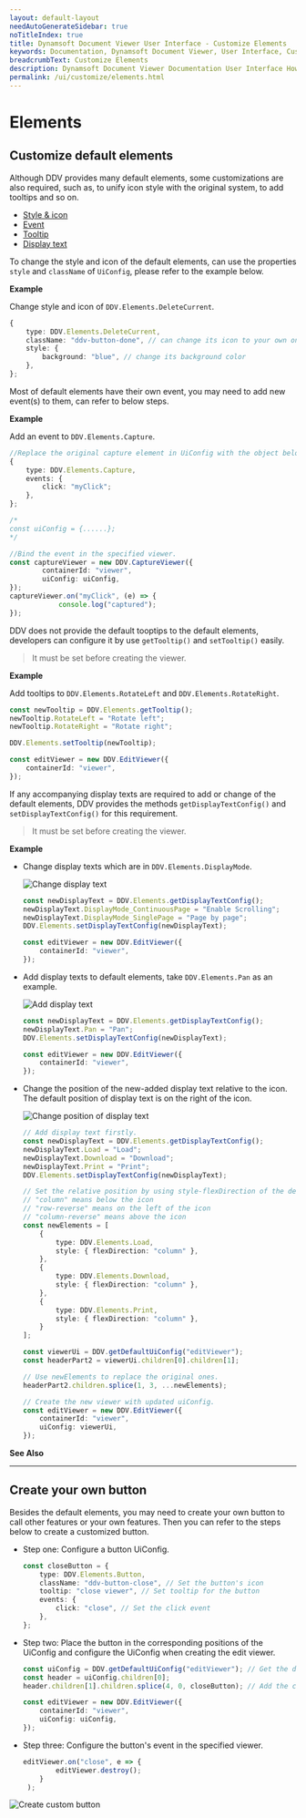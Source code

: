 ```yaml
---
layout: default-layout
needAutoGenerateSidebar: true
noTitleIndex: true
title: Dynamsoft Document Viewer User Interface - Customize Elements
keywords: Documentation, Dynamsoft Document Viewer, User Interface, Customize Elements
breadcrumbText: Customize Elements
description: Dynamsoft Document Viewer Documentation User Interface How to Customize Elements 
permalink: /ui/customize/elements.html
---
```


# Elements

## Customize default elements

Although DDV provides many default elements, some customizations are also required, such as, to unify icon style with the original system, to add tooltips and so on.

<div class="multi-panel-switching-prefix"></div>

- [Style & icon](#style-icon)
- [Event](#event)
- [Tooltip](#tooltip)
- [Display text](#display-text)

<div class="multi-panel-start"></div>

To change the style and icon of the default elements, can use the properties `style` and `className` of `UiConfig`, please refer to the example below.

**Example**

Change style and icon of `DDV.Elements.DeleteCurrent`.

```typescript
{
    type: DDV.Elements.DeleteCurrent,
    className: "ddv-button-done", // can change its icon to your own one
    style: {
        background: "blue", // change its background color
    },
};
```

<div class="multi-panel-end"></div>

<div class="multi-panel-start"></div>

Most of default elements have their own event, you may need to add new event(s) to them, can refer to below steps.

**Example**

Add an event to `DDV.Elements.Capture`.

```typescript
//Replace the original capture element in UiConfig with the object below.
{
    type: DDV.Elements.Capture,
    events: {
        click: "myClick";
    },
};

/*
const uiConfig = {......};
*/

//Bind the event in the specified viewer.
const captureViewer = new DDV.CaptureViewer({
        containerId: "viewer",
        uiConfig: uiConfig,
});
captureViewer.on("myClick", (e) => {
            console.log("captured");
});
```

<div class="multi-panel-end"></div>

<div class="multi-panel-start"></div>

DDV does not provide the default tooptips to the default elements, developers can configure it by use `getTooltip()` and `setTooltip()` easily. 

>It must be set before creating the viewer.

**Example**

Add tooltips to `DDV.Elements.RotateLeft` and `DDV.Elements.RotateRight`.

```typescript
const newTooltip = DDV.Elements.getTooltip();
newTooltip.RotateLeft = "Rotate left";
newTooltip.RotateRight = "Rotate right";

DDV.Elements.setTooltip(newTooltip);

const editViewer = new DDV.EditViewer({
    containerId: "viewer", 
});
```

<div class="multi-panel-end"></div>

<div class="multi-panel-start"></div>

If any accompanying display texts are required to add or change of the default elements, DDV provides the methods `getDisplayTextConfig()` and `setDisplayTextConfig()` for this requirement. 

>It must be set before creating the viewer.

**Example**

- Change display texts which are in `DDV.Elements.DisplayMode`.

    ![Change display text](/assets/imgs/changedistext.png)

    ```typescript
    const newDisplayText = DDV.Elements.getDisplayTextConfig();
    newDisplayText.DisplayMode_ContinuousPage = "Enable Scrolling";
    newDisplayText.DisplayMode_SinglePage = "Page by page";
    DDV.Elements.setDisplayTextConfig(newDisplayText);

    const editViewer = new DDV.EditViewer({
        containerId: "viewer", 
    });
    ```

- Add display texts to default elements, take `DDV.Elements.Pan` as an example.

    ![Add display text](/assets/imgs/adddistext.png)

    ```typescript
    const newDisplayText = DDV.Elements.getDisplayTextConfig();
    newDisplayText.Pan = "Pan";
    DDV.Elements.setDisplayTextConfig(newDisplayText);

    const editViewer = new DDV.EditViewer({
        containerId: "viewer", 
    });
    ```

- Change the position of the new-added display text relative to the icon. The default position of display text is on the right of the icon. 

    ![Change position of display text](/assets/imgs/positiondistext.png)

    ```typescript
    // Add display text firstly.
    const newDisplayText = DDV.Elements.getDisplayTextConfig();
    newDisplayText.Load = "Load";
    newDisplayText.Download = "Download";
    newDisplayText.Print = "Print";
    DDV.Elements.setDisplayTextConfig(newDisplayText);

    // Set the relative position by using style-flexDirection of the default element.
    // "column" means below the icon
    // "row-reverse" means on the left of the icon
    // "column-reverse" means above the icon
    const newElements = [
        {
            type: DDV.Elements.Load,
            style: { flexDirection: "column" }, 
        },
        {
            type: DDV.Elements.Download,
            style: { flexDirection: "column" }, 
        },
        {            
            type: DDV.Elements.Print,
            style: { flexDirection: "column" },
        }
    ];

    const viewerUi = DDV.getDefaultUiConfig("editViewer");
    const headerPart2 = viewerUi.children[0].children[1]; 

    // Use newElements to replace the original ones.
    headerPart2.children.splice(1, 3, ...newElements);

    // Create the new viewer with updated uiConfig.
    const editViewer = new DDV.EditViewer({
        containerId: "viewer", 
        uiConfig: viewerUi,
    });
    ```
    
**See Also**


<div class="multi-panel-end"></div>

<div class="multi-panel-switching-end"></div>


-------

## Create your own button

Besides the default elements, you may need to create your own button to call other features or your own features. Then you can refer to the steps below to create a customized button.

- Step one: Configure a button UiConfig.
    ```typescript
    const closeButton = {
        type: DDV.Elements.Button, 
        className: "ddv-button-close", // Set the button's icon
        tooltip: "close viewer", // Set tooltip for the button
        events: {
            click: "close", // Set the click event
        }, 
    };
    ```
- Step two: Place the button in the corresponding positions of the UiConfig and configure the UiConfig when creating the edit viewer.
    ```typescript
    const uiConfig = DDV.getDefaultUiConfig("editViewer"); // Get the default UiConfig of EditViewer
    const header = uiConfig.children[0];
    header.children[1].children.splice(4, 0, closeButton); // Add the close button to the header's right

    const editViewer = new DDV.EditViewer({
        containerId: "viewer",
        uiConfig: uiConfig,
    });
    ```
- Step three: Configure the button's event in the specified viewer.
    ```typescript
    editViewer.on("close", e => {
            editViewer.destroy();
        }
     );
    ```

![Create custom button](/assets/imgs/custombutton.png)